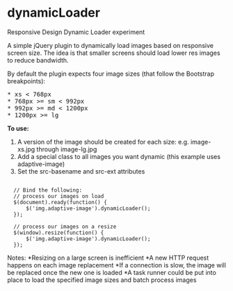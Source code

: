 # dynamicLoader
Responsive Design Dynamic Loader experiment

A simple jQuery plugin to dynamically load images based on responsive screen size. The idea is that smaller screens should load lower res images to reduce bandwidth.

By default the plugin expects four image sizes (that follow the Bootstrap breakpoints):
<pre>
* xs < 768px
* 768px >= sm < 992px
* 992px >= md < 1200px
* 1200px >= lg
</pre>

**To use:**

1. A version of the image should be created for each size: e.g. image-xs.jpg through image-lg.jpg
2. Add a special class to all images you want dynamic (this example uses adaptive-image)
3. Set the src-basename and src-ext attributes

<pre><code>
  // Bind the following:
  // process our images on load
  $(document).ready(function() {
      $('img.adaptive-image').dynamicLoader();
  });

  // process our images on a resize
  $(window).resize(function() {
      $('img.adaptive-image').dynamicLoader();
  });</code></pre>
  
  Notes:
  *Resizing on a large screen is inefficient
  *A new HTTP request happens on each image replacement
  *If a connection is slow, the image will be replaced once the new one is loaded
  *A task runner could be put into place to load the specified image sizes and batch process images
  

